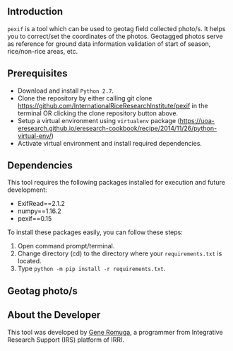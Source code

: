 ## Introduction

`pexif` is a tool which can be used to geotag field collected photo/s. It helps you to correct/set the coordinates of the photos.
Geotagged photos serve as reference for ground data information validation of start of season, rice/non-rice areas, etc.

## Prerequisites
* Download and install `Python 2.7`. 
* Clone the repository by either calling git clone https://github.com/InternationalRiceResearchInstitute/pexif in the terminal OR clicking the clone repository button above.
* Setup a virtual environment using `virtualenv` package (https://uoa-eresearch.github.io/eresearch-cookbook/recipe/2014/11/26/python-virtual-env/)
* Activate virtual environment and install required dependencies.

## Dependencies
This tool requires the following packages installed for execution and future development: 
* ExifRead==2.1.2
* numpy==1.16.2
* pexif==0.15

To install these packages easily, you can follow these steps:
1) Open command prompt/terminal.
2) Change directory (cd) to the directory where your `requirements.txt` is located.
3) Type `python -m pip install -r requirements.txt`.

## Geotag photo/s


## About the Developer
This tool was developed by [Gene Romuga](https://github.com/generomuga), a programmer from Integrative Research Support (IRS) platform of IRRI.
